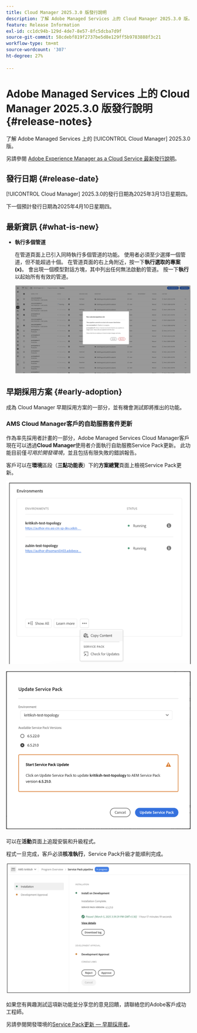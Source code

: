 ```yaml
---
title: Cloud Manager 2025.3.0 版發行說明
description: 了解 Adobe Managed Services 上的 Cloud Manager 2025.3.0 版。
feature: Release Information
exl-id: cc1dc94b-129d-4de7-8e57-8fc5dcba7d9f
source-git-commit: 58cdebf819f2737be5d8e129ff5b9783888f3c21
workflow-type: tm+mt
source-wordcount: '307'
ht-degree: 27%

---
```


# Adobe Managed Services 上的 Cloud Manager 2025.3.0 版發行說明 {#release-notes}

<!-- RELEASE WIKI  https://wiki.corp.adobe.com/display/DMSArchitecture/Cloud+Manager+2025.02.0+Release -->

了解 Adobe Managed Services 上的 [!UICONTROL Cloud Manager] 2025.3.0 版。

另請參閱 [Adobe Experience Manager as a Cloud Service 最新發行說明](https://experienceleague.adobe.com/zh-hant/docs/experience-manager-cloud-service/content/release-notes/home)。

## 發行日期 {#release-date}

[!UICONTROL Cloud Manager] 2025.3.0的發行日期為2025年3月13日星期四。

下一個預計發行日期為2025年4月10日星期四。

## 最新資訊 {#what-is-new}

* **執行多個管道**

  在管道頁面上已引入同時執行多個管道的功能。 使用者必須至少選擇一個管道，但不能超過十個。 在管道頁面的右上角附近，按一下&#x200B;**執行選取的專案(x)**。 會出現一個模型對話方塊，其中列出任何無法啟動的管道。 按一下&#x200B;**執行**&#x200B;以起始所有有效的管道。

  ![執行選取的管道對話方塊](/help/release-notes/assets/run-selected-pipelines.png)



## 早期採用方案 {#early-adoption}

成為 Cloud Manager 早期採用方案的一部分，並有機會測試即將推出的功能。

### AMS Cloud Manager客戶的自助服務套件更新

作為率先採用者計畫的一部分，Adobe Managed Services Cloud Manager客戶現在可以透過&#x200B;**Cloud Manager**&#x200B;使用者介面執行自助服務Service Pack更新。 此功能目前僅&#x200B;*可用於開發環境*，並且包括有限失敗的錯誤報告。

客戶可以在&#x200B;**環境**&#x200B;區段（**三點功能表**）下的&#x200B;**方案總覽**&#x200B;頁面上檢視Service Pack更新。

![檢查更新功能表選項](/help/release-notes/assets/check-for-updates-1.png)

![更新Service Pack對話方塊](/help/release-notes/assets/check-for-updates-2.png)

可以在&#x200B;**活動**&#x200B;頁面上追蹤安裝和升級程式。

程式一旦完成，客戶必須&#x200B;**核准執行**，Service Pack升級才能順利完成。

![核准服務頁面更新](/help/release-notes/assets/check-for-updates-3.png)

如果您有興趣測試這項新功能並分享您的意見回饋，請聯絡您的Adobe客戶成功工程師。

另請參閱開發環境的[Service Pack更新 — 早期採用者](/help/using/service-packs-environments.md)。


<!-- ## Bug fixes {#bug-fixes}

* A

Known Issues {#known-issues}

* A -->
